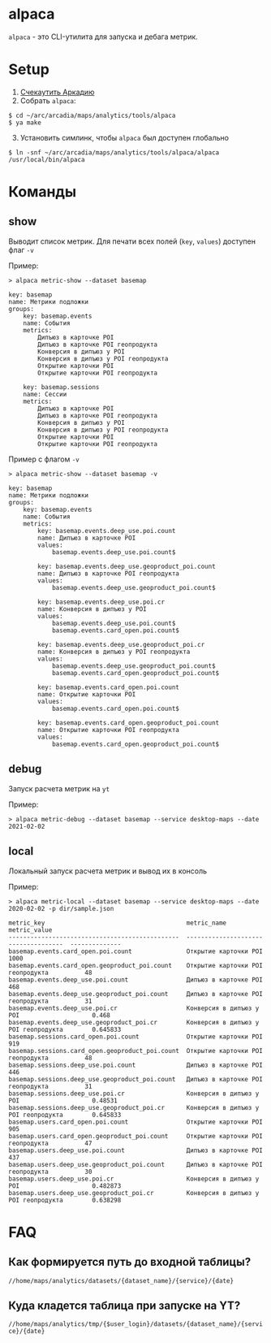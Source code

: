# alpaca

`alpaca` - это CLI-утилита для запуска и дебага метрик.

# Setup

1. [Счекаутить Аркадию](https://doc.yandex-team.ru/arc/setup/arc/install.html)
2. Собрать `alpaca`:

```
$ cd ~/arc/arcadia/maps/analytics/tools/alpaca
$ ya make
```

3. Установить симлинк, чтобы `alpaca` был доступен глобально

```
$ ln -snf ~/arc/arcadia/maps/analytics/tools/alpaca/alpaca  /usr/local/bin/alpaca
```

# Команды

## show

Выводит список метрик. Для печати всех полей (`key`, `values`) доступен флаг `-v`

Пример:

```
> alpaca metric-show --dataset basemap 

key: basemap
name: Метрики подложки
groups:
    key: basemap.events
    name: События
    metrics: 
        Дипъюз в карточке POI
        Дипъюз в карточке POI геопродукта
        Конверсия в дипъюз у POI
        Конверсия в дипъюз у POI геопродукта
        Открытие карточки POI
        Открытие карточки POI геопродукта

    key: basemap.sessions
    name: Сессии
    metrics: 
        Дипъюз в карточке POI
        Дипъюз в карточке POI геопродукта
        Конверсия в дипъюз у POI
        Конверсия в дипъюз у POI геопродукта
        Открытие карточки POI
        Открытие карточки POI геопродукта
```

Пример с флагом `-v`
```
> alpaca metric-show --dataset basemap -v

key: basemap
name: Метрики подложки
groups:
    key: basemap.events
    name: События
    metrics: 
        key: basemap.events.deep_use.poi.count
        name: Дипъюз в карточке POI
        values: 
            basemap.events.deep_use.poi.count$

        key: basemap.events.deep_use.geoproduct_poi.count
        name: Дипъюз в карточке POI геопродукта
        values: 
            basemap.events.deep_use.geoproduct_poi.count$

        key: basemap.events.deep_use.poi.cr
        name: Конверсия в дипъюз у POI
        values: 
            basemap.events.deep_use.poi.count$
            basemap.events.card_open.poi.count$

        key: basemap.events.deep_use.geoproduct_poi.cr
        name: Конверсия в дипъюз у POI геопродукта
        values: 
            basemap.events.deep_use.geoproduct_poi.count$
            basemap.events.card_open.geoproduct_poi.count$

        key: basemap.events.card_open.poi.count
        name: Открытие карточки POI
        values: 
            basemap.events.card_open.poi.count$

        key: basemap.events.card_open.geoproduct_poi.count
        name: Открытие карточки POI геопродукта
        values: 
            basemap.events.card_open.geoproduct_poi.count$
```

## debug

Запуск расчета метрик на `yt`

Пример:

```
> alpaca metric-debug --dataset basemap --service desktop-maps --date 2021-02-02
```

## local

Локальный запуск расчета метрик и вывод их в консоль

Пример:

```
> alpaca metric-local --dataset basemap --service desktop-maps --date 2020-02-02 -p dir/sample.json

metric_key                                       metric_name                             metric_value
-----------------------------------------------  ------------------------------------  --------------
basemap.events.card_open.poi.count               Открытие карточки POI                    1000
basemap.events.card_open.geoproduct_poi.count    Открытие карточки POI геопродукта          48
basemap.events.deep_use.poi.count                Дипъюз в карточке POI                     468
basemap.events.deep_use.geoproduct_poi.count     Дипъюз в карточке POI геопродукта          31
basemap.events.deep_use.poi.cr                   Конверсия в дипъюз у POI                    0.468
basemap.events.deep_use.geoproduct_poi.cr        Конверсия в дипъюз у POI геопродукта        0.645833
basemap.sessions.card_open.poi.count             Открытие карточки POI                     919
basemap.sessions.card_open.geoproduct_poi.count  Открытие карточки POI геопродукта          48
basemap.sessions.deep_use.poi.count              Дипъюз в карточке POI                     446
basemap.sessions.deep_use.geoproduct_poi.count   Дипъюз в карточке POI геопродукта          31
basemap.sessions.deep_use.poi.cr                 Конверсия в дипъюз у POI                    0.48531
basemap.sessions.deep_use.geoproduct_poi.cr      Конверсия в дипъюз у POI геопродукта        0.645833
basemap.users.card_open.poi.count                Открытие карточки POI                     905
basemap.users.card_open.geoproduct_poi.count     Открытие карточки POI геопродукта          47
basemap.users.deep_use.poi.count                 Дипъюз в карточке POI                     437
basemap.users.deep_use.geoproduct_poi.count      Дипъюз в карточке POI геопродукта          30
basemap.users.deep_use.poi.cr                    Конверсия в дипъюз у POI                    0.482873
basemap.users.deep_use.geoproduct_poi.cr         Конверсия в дипъюз у POI геопродукта        0.638298
```

# FAQ

## Как формируется путь до входной таблицы?

`//home/maps/analytics/datasets/{dataset_name}/{service}/{date}`

## Куда кладется таблица при запуске на YT?

`//home/maps/analytics/tmp/{$user_login}/datasets/{dataset_name}/{service}/{date}`

